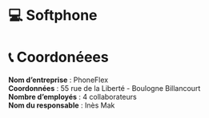 # 💻 Softphone

# 📞 Coordonéees 

**Nom d’entreprise** : PhoneFlex
<br>
**Coordonnées** : 55 rue de la Liberté - Boulogne Billancourt
<br>
**Nombre d’employés** : 4 collaborateurs
<br>
**Nom du responsable** : Inès Mak
